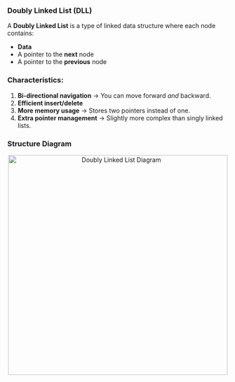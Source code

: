 ### Doubly Linked List (DLL)

A **Doubly Linked List** is a type of linked data structure where each node contains:
- **Data**
- A pointer to the **next** node
- A pointer to the **previous** node

### Characteristics:

1. **Bi-directional navigation** → You can move forward *and* backward.
2. **Efficient insert/delete**
3. **More memory usage** → Stores two pointers instead of one.
4. **Extra pointer management** → Slightly more complex than singly linked lists.

### Structure Diagram

<p align="center">
  <img src="https://encrypted-tbn0.gstatic.com/images?q=tbn:ANd9GcTaGiKOjU9zqFBTSE7ilGzfr5YB0GANvV5pBq9zqCCWevr0T-hennYKUIZH&s=10" alt="Doubly Linked List Diagram" width="500"/>
</p>
